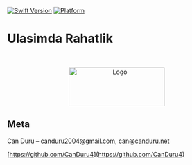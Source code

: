 [![Swift Version][swift-image]][swift-url]
[![Platform](https://img.shields.io/cocoapods/p/LFAlertController.svg?style=flat)](http://cocoapods.org/pods/LFAlertController)

# Ulasimda Rahatlik
<br />
<p align="center">
  <a href="https://canduru.net">
    <img src="https://user-images.githubusercontent.com/73294429/186248765-a5b646f6-77fe-4bea-9638-50bb746c01f2.png" alt="Logo" width="221" height="90">
  </a>
</p>

## Meta

Can Duru – canduru2004@gmail.com, can@canduru.net


[https://github.com/CanDuru4](https://github.com/CanDuru4)

[swift-image]:https://img.shields.io/badge/swift-5.0-orange.svg
[swift-url]: https://swift.org/
